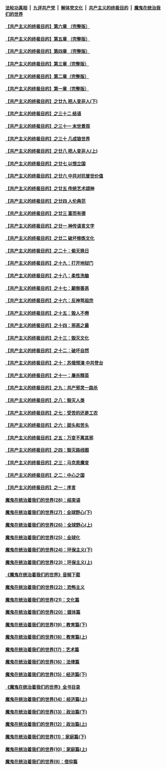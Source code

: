 ####  [法轮功真相](../../../../basic/blob/master/README.md?t=06301202) &nbsp;|&nbsp; [九评共产党](../../../../9ping.md/blob/master/README.md?t=06301202) &nbsp;|&nbsp; [解体党文化](../../../../jtdwh.md/blob/master/README.md?t=06301202)  &nbsp;|&nbsp; [共产主义的终极目的](../../../../gczydzjmd.md/blob/master/README.md?t=06301202) &nbsp;|&nbsp; [魔鬼在统治我们的世界](../../../../mgztzwmdsj.md/blob/master/README.md?t=06301202) 

#### [【共产主义的终极目的】第六章 （完整版）](../pages/nsc422/n11428913.md?t=06301202) 

#### [【共产主义的终极目的】第五章 （完整版）](../pages/nsc422/n11428912.md?t=06301202) 

#### [【共产主义的终极目的】第四章 （完整版）](../pages/nsc422/n11428907.md?t=06301202) 

#### [【共产主义的终极目的】第三章（完整版）](../pages/nsc422/n11428848.md?t=06301202) 

#### [【共产主义的终极目的】第二章（完整版）](../pages/nsc422/n11428831.md?t=06301202) 

#### [【共产主义的终极目的】第一章（完整版）](../pages/nsc422/n11417651.md?t=06301202) 

#### [【共产主义的终极目的】之廿九 把人变非人(下)](../pages/nsc422/n11344140.md?t=06301202) 

#### [【共产主义的终极目的】之三十二 结语](../pages/nsc422/n11360535.md?t=06301202) 

#### [【共产主义的终极目的】之三十一 末世景观](../pages/nsc422/n11351129.md?t=06301202) 

#### [【共产主义的终极目的】之三十 几成狼世界](../pages/nsc422/n11348280.md?t=06301202) 

#### [【共产主义的终极目的】之廿八 把人变非人(上)](../pages/nsc422/n11340492.md?t=06301202) 

#### [【共产主义的终极目的】之廿七 以恨立国](../pages/nsc422/n11336944.md?t=06301202) 

#### [【共产主义的终极目的】之廿六 中共对抗普世价值](../pages/nsc422/n11324785.md?t=06301202) 

#### [【共产主义的终极目的】之廿五 传统艺术颂神](../pages/nsc422/n11296396.md?t=06301202) 

#### [【共产主义的终极目的】之廿四 人伦典范](../pages/nsc422/n11296397.md?t=06301202) 

#### [【共产主义的终极目的】之廿三 富而有德](../pages/nsc422/n11283598.md?t=06301202) 

#### [【共产主义的终极目的】之廿一 神传语言文字](../pages/nsc422/n11263265.md?t=06301202) 

#### [【共产主义的终极目的】之廿二 破坏修炼文化](../pages/nsc422/n11245728.md?t=06301202) 

#### [【共产主义的终极目的】之二十：偷天换日](../pages/nsc422/n11238846.md?t=06301202) 

#### [【共产主义的终极目的】之十九：打开地狱门](../pages/nsc422/n11206376.md?t=06301202) 

#### [【共产主义的终极目的】之十八：柔性洗脑](../pages/nsc422/n11199994.md?t=06301202) 

#### [【共产主义的终极目的】之十七：颠倒善恶](../pages/nsc422/n11179782.md?t=06301202) 

#### [【共产主义的终极目的】之十六：反神骂祖宗](../pages/nsc422/n11166798.md?t=06301202) 

#### [【共产主义的终极目的】之十五：毁人不倦](../pages/nsc422/n11166792.md?t=06301202) 

#### [【共产主义的终极目的】之十四：邪恶之最](../pages/nsc422/n11150249.md?t=06301202) 

#### [【共产主义的终极目的】之十三：毁灭文化](../pages/nsc422/n11135227.md?t=06301202) 

#### [【共产主义的终极目的】之十二：破坏自然](../pages/nsc422/n11135214.md?t=06301202) 

#### [【共产主义的终极目的】之十：苏俄预演 中共登台](../pages/nsc422/n11118424.md?t=06301202) 

#### [【共产主义的终极目的】之十一：屠杀精英](../pages/nsc422/n11118442.md?t=06301202) 

#### [【共产主义的终极目的】之九：共产邪灵一路杀](../pages/nsc422/n11114139.md?t=06301202) 

#### [【共产主义的终极目的】之八：毁灭人类](../pages/nsc422/n11108503.md?t=06301202) 

#### [【共产主义的终极目的】之七：受苦的还是工农](../pages/nsc422/n11101809.md?t=06301202) 

#### [【共产主义的终极目的】之六：甜头和苦头](../pages/nsc422/n11096971.md?t=06301202) 

#### [【共产主义的终极目的】之五：万变不离其邪](../pages/nsc422/n11091285.md?t=06301202) 

#### [【共产主义的终极目的】之四：毁灭路线图](../pages/nsc422/n11086284.md?t=06301202) 

#### [【共产主义的终极目的】之三：马克思魔变](../pages/nsc422/n11061941.md?t=06301202) 

#### [【共产主义的终极目的】之二：中心之国](../pages/nsc422/n11047728.md?t=06301202) 

#### [【共产主义的终极目的】之一：序言](../pages/nsc422/n11086077.md?t=06301202) 

#### [魔鬼在统治着我们的世界(28)：结束语](../pages/nsc422/n10936246.md?t=06301202) 

#### [魔鬼在统治着我们的世界(27)：全球野心(下)](../pages/nsc422/n10928319.md?t=06301202) 

#### [魔鬼在统治着我们的世界(26)：全球野心(上)](../pages/nsc422/n10900318.md?t=06301202) 

#### [魔鬼在统治着我们的世界(25)：全球化](../pages/nsc422/n10788205.md?t=06301202) 

#### [魔鬼在统治着我们的世界(24)：环保主义(下)](../pages/nsc422/n10695307.md?t=06301202) 

#### [魔鬼在统治着我们的世界(23)：环保主义(上)](../pages/nsc422/n10688613.md?t=06301202) 

#### [《魔鬼在统治着我们的世界》音频下载](../pages/nsc422/n10635553.md?t=06301202) 

#### [魔鬼在统治着我们的世界(22)：恐怖主义](../pages/nsc422/n10614727.md?t=06301202) 

#### [魔鬼在统治着我们的世界(21)：文化篇](../pages/nsc422/n10597706.md?t=06301202) 

#### [魔鬼在统治着我们的世界(20)：媒体篇](../pages/nsc422/n10586579.md?t=06301202) 

#### [魔鬼在统治着我们的世界(19)：教育篇(下)](../pages/nsc422/n10564808.md?t=06301202) 

#### [魔鬼在统治着我们的世界(18)：教育篇(上)](../pages/nsc422/n10526970.md?t=06301202) 

#### [魔鬼在统治着我们的世界(17)：艺术篇](../pages/nsc422/n10499093.md?t=06301202) 

#### [魔鬼在统治着我们的世界(16)：法律篇](../pages/nsc422/n10485969.md?t=06301202) 

#### [魔鬼在统治着我们的世界(15)：经济篇(下)](../pages/nsc422/n10469975.md?t=06301202) 

#### [《魔鬼在统治着我们的世界》全书目录](../pages/nsc422/n10464261.md?t=06301202) 

#### [魔鬼在统治着我们的世界(14)：经济篇(上)](../pages/nsc422/n10457370.md?t=06301202) 

#### [魔鬼在统治着我们的世界(13)：政治篇(下)](../pages/nsc422/n10448270.md?t=06301202) 

#### [魔鬼在统治着我们的世界(12)：政治篇(上)](../pages/nsc422/n10444576.md?t=06301202) 

#### [魔鬼在统治着我们的世界(11)：家庭篇(下)](../pages/nsc422/n10440961.md?t=06301202) 

#### [魔鬼在统治着我们的世界(10)：家庭篇(上)](../pages/nsc422/n10435448.md?t=06301202) 

#### [魔鬼在统治着我们的世界(9)：信仰篇](../pages/nsc422/n10432159.md?t=06301202) 

